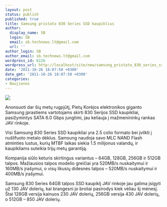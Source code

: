 ```yaml
---
layout: post
status: publish
published: true
title: Samsung pristato 830 Series SSD kaupiklius
author:
  display_name: SB
  login: SB
  email: sb.technews.lt@gmail.com
  url: ''
author_login: SB
author_email: sb.technews.lt@gmail.com
wordpress_id: 6126
wordpress_url: http://localhost/site/new/samsung_pristato_830_series_ssd_kaupiklius/
date: '2011-10-26 18:07:50 +0300'
date_gmt: '2011-10-26 18:07:50 +0300'
categories:
- Naujienos
---
```

<div class="imgright"><img src="http://technews.lt/upload/samsung830seriesssd02-575x277.jpg"  /></div>
<p>Anonsuoti dar šių metų rugpjūtį, Pietų Korėjos elektronikos giganto Samsung įprastiems vartotojams skirti 830 Serijos SSD kaupikliai, pasižymintys SATA 6.0 Gbps jungtimi, jau keliauja į mažmenininkų rankas JAV rinkoje.</p>
<p>Visi Samsung 830 Series SSD kaupikliai yra 2.5 colio formato bei įvilkti į nušlifuoto metalo dėklus. Samsung naudoja savo MLC NAND Flash atminties lustus, kurių MTBF laikas siekia 1.5 milijonus valandų, ir kaupikliams suteikia trijų metų garantiją.</p>
<p>Kompanija siūlo keturis skirtingus variantus – 64GB, 128GB, 256GB ir 512GB talpos. Mažiausios talpos modelio greičiai yra 520MB/s nuskaitymui ir 160MB/s įrašymui, o visų likusių didesnės talpos – 520MB/s nuskaitymui ir 400MB/s įrašymui.</p>
<p>Samsung 830 Series 64GB talpos SSD kaupiklį JAV rinkoje jau galima įsigyti už 130 JAV dolerių, kai brangesni jo broliai pasirodys kiek vėliau šį mėnesį. Štai 128GB versija kainuos 230 JAV dolerių, 256GB versija 430 JAV dolerių, o 512GB – 850 JAV dolerių.</p>
